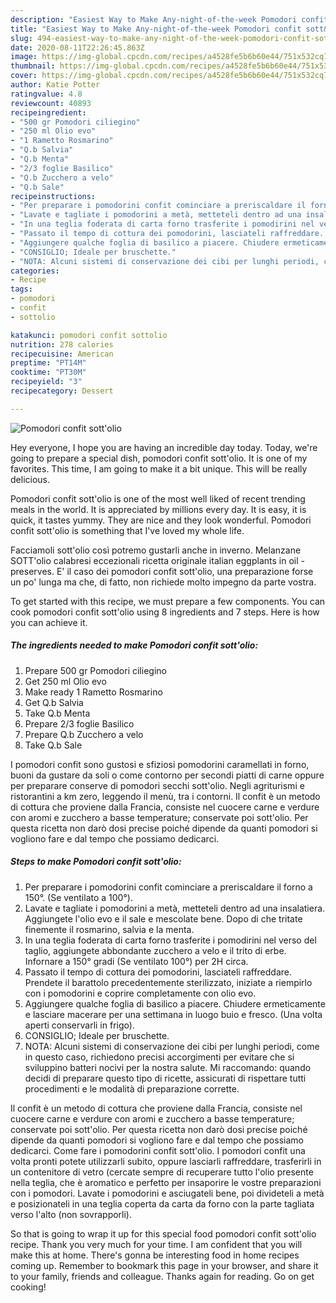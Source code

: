 ```yaml
---
description: "Easiest Way to Make Any-night-of-the-week Pomodori confit sott&amp;#39;olio"
title: "Easiest Way to Make Any-night-of-the-week Pomodori confit sott&amp;#39;olio"
slug: 494-easiest-way-to-make-any-night-of-the-week-pomodori-confit-sott-and-39-olio
date: 2020-08-11T22:26:45.863Z
image: https://img-global.cpcdn.com/recipes/a4528fe5b6b60e44/751x532cq70/pomodori-confit-sottolio-recipe-main-photo.jpg
thumbnail: https://img-global.cpcdn.com/recipes/a4528fe5b6b60e44/751x532cq70/pomodori-confit-sottolio-recipe-main-photo.jpg
cover: https://img-global.cpcdn.com/recipes/a4528fe5b6b60e44/751x532cq70/pomodori-confit-sottolio-recipe-main-photo.jpg
author: Katie Potter
ratingvalue: 4.8
reviewcount: 40893
recipeingredient:
- "500 gr Pomodori ciliegino"
- "250 ml Olio evo"
- "1 Rametto Rosmarino"
- "Q.b Salvia"
- "Q.b Menta"
- "2/3 foglie Basilico"
- "Q.b Zucchero a velo"
- "Q.b Sale"
recipeinstructions:
- "Per preparare i pomodorini confit cominciare a preriscaldare il forno a 150°. (Se ventilato a 100°)."
- "Lavate e tagliate i pomodorini a metà, metteteli dentro ad una insalatiera. Aggiungete l&#39;olio evo e il sale e mescolate bene. Dopo di che tritate finemente il rosmarino, salvia e la menta."
- "In una teglia foderata di carta forno trasferite i pomodirini nel verso del taglio, aggiungete abbondante zucchero a velo e il trito di erbe. Infornare a 150° gradi (Se ventilato 100°) per 2H circa."
- "Passato il tempo di cottura dei pomodorini, lasciateli raffreddare. Prendete il barattolo precedentemente sterilizzato, iniziate a riempirlo con i pomodorini e coprire completamente con olio evo."
- "Aggiungere qualche foglia di basilico a piacere. Chiudere ermeticamente e lasciare macerare per una settimana in luogo buio e fresco. (Una volta aperti conservarli in frigo)."
- "CONSIGLIO; Ideale per bruschette."
- "NOTA: Alcuni sistemi di conservazione dei cibi per lunghi periodi, come in questo caso, richiedono precisi accorgimenti per evitare che si sviluppino batteri nocivi per la nostra salute. Mi raccomando: quando decidi di preparare questo tipo di ricette, assicurati di rispettare tutti procedimenti e le modalità di preparazione corrette."
categories:
- Recipe
tags:
- pomodori
- confit
- sottolio

katakunci: pomodori confit sottolio 
nutrition: 278 calories
recipecuisine: American
preptime: "PT14M"
cooktime: "PT30M"
recipeyield: "3"
recipecategory: Dessert

---
```



![Pomodori confit sott&#39;olio](https://img-global.cpcdn.com/recipes/a4528fe5b6b60e44/751x532cq70/pomodori-confit-sottolio-recipe-main-photo.jpg)

Hey everyone, I hope you are having an incredible day today. Today, we're going to prepare a special dish, pomodori confit sott&#39;olio. It is one of my favorites. This time, I am going to make it a bit unique. This will be really delicious.

Pomodori confit sott&#39;olio is one of the most well liked of recent trending meals in the world. It is appreciated by millions every day. It is easy, it is quick, it tastes yummy. They are nice and they look wonderful. Pomodori confit sott&#39;olio is something that I've loved my whole life.

Facciamoli sott&#39;olio così potremo gustarli anche in inverno. Melanzane SOTT&#39;olio calabresi eccezionali ricetta originale italian eggplants in oil - preserves. E&#39; il caso dei pomodori confit sott&#39;olio, una preparazione forse un po&#39; lunga ma che, di fatto, non richiede molto impegno da parte vostra.


To get started with this recipe, we must prepare a few components. You can cook pomodori confit sott&#39;olio using 8 ingredients and 7 steps. Here is how you can achieve it.

<!--inarticleads1-->

##### The ingredients needed to make Pomodori confit sott&#39;olio:

1. Prepare 500 gr Pomodori ciliegino
1. Get 250 ml Olio evo
1. Make ready 1 Rametto Rosmarino
1. Get Q.b Salvia
1. Take Q.b Menta
1. Prepare 2/3 foglie Basilico
1. Prepare Q.b Zucchero a velo
1. Take Q.b Sale


I pomodori confit sono gustosi e sfiziosi pomodorini caramellati in forno, buoni da gustare da soli o come contorno per secondi piatti di carne oppure per preparare conserve di pomodori secchi sott&#39;olio. Negli agriturismi e ristorantini a km zero, leggendo il menù, tra i contorni. Il confit è un metodo di cottura che proviene dalla Francia, consiste nel cuocere carne e verdure con aromi e zucchero a basse temperature; conservate poi sott&#39;olio. Per questa ricetta non darò dosi precise poiché dipende da quanti pomodori si vogliono fare e dal tempo che possiamo dedicarci. 

<!--inarticleads2-->

##### Steps to make Pomodori confit sott&#39;olio:

1. Per preparare i pomodorini confit cominciare a preriscaldare il forno a 150°. (Se ventilato a 100°).
1. Lavate e tagliate i pomodorini a metà, metteteli dentro ad una insalatiera. Aggiungete l&#39;olio evo e il sale e mescolate bene. Dopo di che tritate finemente il rosmarino, salvia e la menta.
1. In una teglia foderata di carta forno trasferite i pomodirini nel verso del taglio, aggiungete abbondante zucchero a velo e il trito di erbe. Infornare a 150° gradi (Se ventilato 100°) per 2H circa.
1. Passato il tempo di cottura dei pomodorini, lasciateli raffreddare. Prendete il barattolo precedentemente sterilizzato, iniziate a riempirlo con i pomodorini e coprire completamente con olio evo.
1. Aggiungere qualche foglia di basilico a piacere. Chiudere ermeticamente e lasciare macerare per una settimana in luogo buio e fresco. (Una volta aperti conservarli in frigo).
1. CONSIGLIO; Ideale per bruschette.
1. NOTA: Alcuni sistemi di conservazione dei cibi per lunghi periodi, come in questo caso, richiedono precisi accorgimenti per evitare che si sviluppino batteri nocivi per la nostra salute. Mi raccomando: quando decidi di preparare questo tipo di ricette, assicurati di rispettare tutti procedimenti e le modalità di preparazione corrette.


Il confit è un metodo di cottura che proviene dalla Francia, consiste nel cuocere carne e verdure con aromi e zucchero a basse temperature; conservate poi sott&#39;olio. Per questa ricetta non darò dosi precise poiché dipende da quanti pomodori si vogliono fare e dal tempo che possiamo dedicarci. Come fare i pomodorini confit sott&#39;olio. I pomodori confit una volta pronti potete utilizzarli subito, oppure lasciarli raffreddare, trasferirli in un contenitore di vetro (cercate sempre di recuperare tutto l&#39;olio presente nella teglia, che è aromatico e perfetto per insaporire le vostre preparazioni con i pomodori. Lavate i pomodorini e asciugateli bene, poi divideteli a metà e posizionateli in una teglia coperta da carta da forno con la parte tagliata verso l&#39;alto (non sovrapporli). 

So that is going to wrap it up for this special food pomodori confit sott&#39;olio recipe. Thank you very much for your time. I am confident that you will make this at home. There's gonna be interesting food in home recipes coming up. Remember to bookmark this page in your browser, and share it to your family, friends and colleague. Thanks again for reading. Go on get cooking!
